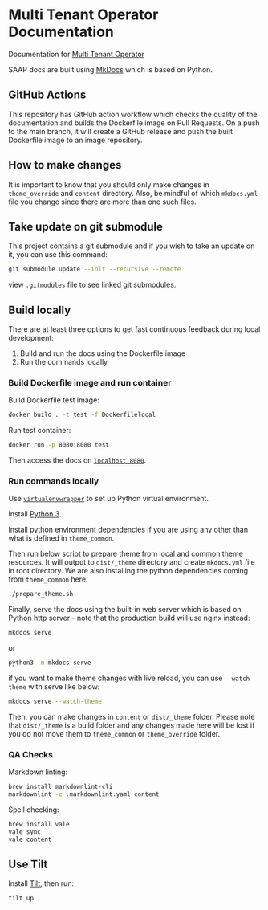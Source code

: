 # Multi Tenant Operator Documentation

Documentation for [Multi Tenant Operator](https://www.stakater.com/mto)

SAAP docs are built using [MkDocs](https://github.com/mkdocs/mkdocs) which is based on Python.

## GitHub Actions

This repository has GitHub action workflow which checks the quality of the documentation and builds the Dockerfile image on Pull Requests. On a push to the main branch, it will create a GitHub release and push the built Dockerfile image to an image repository.

## How to make changes

It is important to know that you should only make changes in `theme_override` and `content` directory. Also, be mindful of which `mkdocs.yml` file you change since there are more than one such files.

## Take update on git submodule

This project contains a git submodule and if you wish to take an update on it, you can use this command:

```bash
git submodule update --init --recursive --remote
```

view `.gitmodules` file to see linked git submodules.

## Build locally

There are at least three options to get fast continuous feedback during local development:

1. Build and run the docs using the Dockerfile image
1. Run the commands locally

### Build Dockerfile image and run container

Build Dockerfile test image:

```bash
docker build . -t test -f Dockerfilelocal
```

Run test container:

```bash
docker run -p 8080:8080 test
```

Then access the docs on [`localhost:8080`](localhost:8080).

### Run commands locally

Use [`virtualenvwrapper`](https://virtualenvwrapper.readthedocs.io/en/latest/install.html) to set up Python virtual environment.

Install [Python 3](https://www.python.org/downloads/).

Install python environment dependencies if you are using any other than what is defined in `theme_common`.

Then run below script to prepare theme from local and common theme resources. It will output to `dist/_theme` directory and create `mkdocs.yml` file in root directory. We are also installing the python dependencies coming from `theme_common` here.

```bash
./prepare_theme.sh
```

Finally, serve the docs using the built-in web server which is based on Python http server - note that the production build will use nginx instead:

```bash
mkdocs serve
```

or

```bash
python3 -m mkdocs serve
```

if you want to make theme changes with live reload, you can use `--watch-theme` with serve like below:

```bash
mkdocs serve --watch-theme
```

Then, you can make changes in `content` or `dist/_theme` folder. Please note that `dist/_theme` is a build folder and any changes made here will be lost if you do not move them to `theme_common` or `theme_override` folder.

### QA Checks

Markdown linting:

```bash
brew install markdownlint-cli
markdownlint -c .markdownlint.yaml content
```

Spell checking:

```bash
brew install vale
vale sync
vale content
```

## Use Tilt

Install [Tilt](https://docs.tilt.dev/index.html), then run:

```bash
tilt up
```

